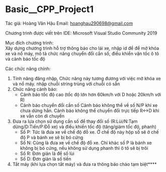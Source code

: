 # Basic__CPP_Project1

Tác giả: Hoàng Văn Hậu
Email: hoanghau290698@gmail.com

Chương trình được viết trên IDE: Microsoft Visual Studio Community 2019

Mục đích chương trình: 	
	Xây dựng chương trình hỗ trợ thông báo cho lái xe, 
	nhập id để để mở khóa xe và nổ máy, mô tả chức năng 
	chuyển đổi cần số, điều khiển vận tốc ô tô và cảnh báo tốc độ

Các chức năng chính:
1. Tính năng đăng nhập, Chức năng này tương đương với việc mở khóa xe và nổ máy.
	nhập chuỗi string trùng với chuỗi có sẵn
2. Chức năng cảnh báo:
  	+ Cảnh báo tốc độ cao (tốc độ lớn hơn 60km/h với D hoặc 20km/h với R)
  	+ Cảnh báo chuyển đổi cần số
	Cảnh báo không thể về số N/P khi xe chưa dừng hẳn.
	Cảnh báo không thể chuyển đổi trực tiếp R<->D khi xe vẫn còn di chuyển
3. Đưa ra lựa chọn sử dụng cần số để thay đổi số (R:Lùi/N:Tạm dừng/D:Tiến/P:Đỗ xe) 
   và điều khiển tốc độ (tăng/giảm tốc độ, phanh)
	+ Số P: Tức là đưa xe về chế độ đỗ xe. Ở chế độ này hộp số sẽ ở chế độ P và bánh xe sẽ bị bó cứng
	+ Số N: Cũng là đưa xe về chế độ đỗ xe. Chỉ khác số P là bánh xe không bị bó cứng, nếu không sử dụng phanh thì ô tô sẽ bị trôi
	+ Số R: Đơn giản là để số lùi
	+ Số D: Đơn giản là số tiến
4. Tắt máy (khi lựa chọn tắt máy) và đưa ra thông báo chào tạm biệt****
